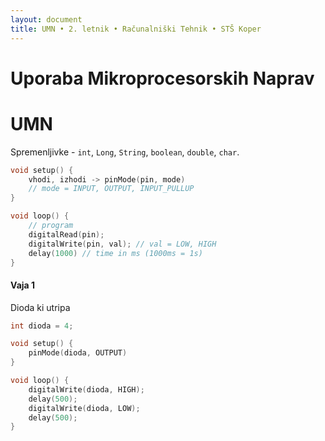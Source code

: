 ```yaml
---
layout: document
title: UMN • 2. letnik • Računalniški Tehnik • STŠ Koper
---
```


# Uporaba Mikroprocesorskih Naprav

# UMN

Spremenljivke - `int`, `Long`, `String`, `boolean`, `double`, `char`.

```c
void setup() {
    vhodi, izhodi -> pinMode(pin, mode)
    // mode = INPUT, OUTPUT, INPUT_PULLUP
}

void loop() {
    // program
    digitalRead(pin);
    digitalWrite(pin, val); // val = LOW, HIGH
    delay(1000) // time in ms (1000ms = 1s)
}
```



#### Vaja 1

Dioda ki utripa

```c
int dioda = 4;

void setup() {
    pinMode(dioda, OUTPUT)
}

void loop() {
    digitalWrite(dioda, HIGH);
    delay(500);
    digitalWrite(dioda, LOW);
    delay(500);
}
```

